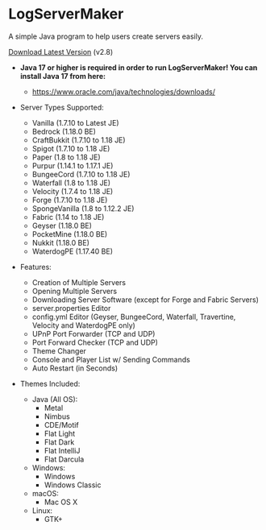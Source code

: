 # LogServerMaker

A simple Java program to help users create servers easily.

[Download Latest Version](https://mega.nz/folder/JQJWDToI#2DLwnCAxI_LOBbGzP7Bhiw) (v2.8)

* **Java 17 or higher is required in order to run LogServerMaker! You can install Java 17 from here:**
    * https://www.oracle.com/java/technologies/downloads/

* Server Types Supported:
    * Vanilla (1.7.10 to Latest JE)
    * Bedrock (1.18.0 BE)
    * CraftBukkit (1.7.10 to 1.18 JE)
    * Spigot (1.7.10 to 1.18 JE)
    * Paper (1.8 to 1.18 JE)
    * Purpur (1.14.1 to 1.17.1 JE)
    * BungeeCord (1.7.10 to 1.18 JE)
    * Waterfall (1.8 to 1.18 JE)
    * Velocity (1.7.4 to 1.18 JE)
    * Forge (1.7.10 to 1.18 JE)
    * SpongeVanilla (1.8 to 1.12.2 JE)
    * Fabric (1.14 to 1.18 JE)
    * Geyser (1.18.0 BE)
    * PocketMine (1.18.0 BE)
    * Nukkit (1.18.0 BE)
    * WaterdogPE (1.17.40 BE)

* Features:
    * Creation of Multiple Servers
    * Opening Multiple Servers
    * Downloading Server Software (except for Forge and Fabric Servers)
    * server.properties Editor
    * config.yml Editor (Geyser, BungeeCord, Waterfall, Travertine, Velocity and WaterdogPE only)
    * UPnP Port Forwarder (TCP and UDP)
    * Port Forward Checker (TCP and UDP)
    * Theme Changer
    * Console and Player List w/ Sending Commands
    * Auto Restart (in Seconds)

* Themes Included:
    * Java (All OS):
        * Metal
        * Nimbus
        * CDE/Motif
        * Flat Light
        * Flat Dark
        * Flat IntelliJ
        * Flat Darcula
    * Windows:
        * Windows
        * Windows Classic
    * macOS:
        * Mac OS X
    * Linux:
        * GTK+
